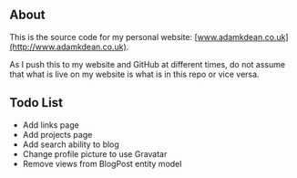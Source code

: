 ## About
This is the source code for my personal website: [www.adamkdean.co.uk](http://www.adamkdean.co.uk).

As I push this to my website and GitHub at different times, do not assume that what is live on my website is what is in this repo or vice versa.

## Todo List

- Add links page
- Add projects page
- Add search ability to blog
- Change profile picture to use Gravatar
- Remove views from BlogPost entity model
